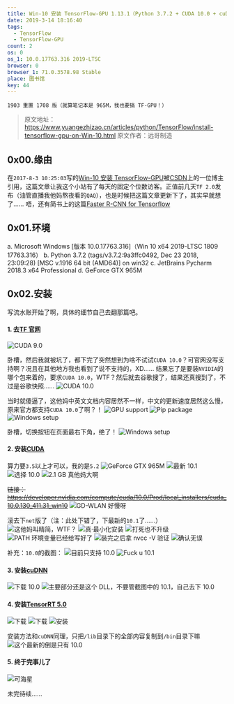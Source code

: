 ```yaml
---
title: Win-10 安装 TensorFlow-GPU 1.13.1（Python 3.7.2 + CUDA 10.0 + cuDNN 7.5.0 + TensorRT 5.0.4.3）
date: 2019-3-14 18:16:40
tags:
  - TensorFlow
  - TensorFlow-GPU
count: 2
os: 0
os_1: 10.0.17763.316 2019-LTSC
browser: 0
browser_1: 71.0.3578.98 Stable
place: 图书馆
key: 44
---
```

    1903 重置 1708 版（就算笔记本是 965M，我也要搞 TF-GPU！）
<!-- more -->
> 原文地址：https://www.yuangezhizao.cn/articles/python/TensorFlow/install-tensorflow-gpu-on-Win-10.html
  原文作者：远哥制造

## 0x00.缘由
在`2017-8-3 10:25:03`写的[Win-10 安装 TensorFlow-GPU](https://www.yuangezhizao.cn/articles/python/TensorFlow/install-tensorflow-gpu-on-Win-10.html)被[CSDN](https://blog.csdn.net/sinat_36458870/article/details/78783587)上的一位博主引用，这篇文章让我这个小站有了每天的固定个位数访客。正值前几天`TF 2.0`发布（油管直播我他妈熬夜看的`QAQ`），也是时候把这篇文章更新下了，其实早就想了……
唔，还有简书上的这篇[Faster R-CNN for Tensorflow](https://www.jianshu.com/p/08c1faa38358)

## 0x01.环境
a. Microsoft Windows [版本 10.0.17763.316]（Win 10 x64 2019-LTSC 1809 17763.316）
b. Python 3.7.2 (tags/v3.7.2:9a3ffc0492, Dec 23 2018, 23:09:28) [MSC v.1916 64 bit (AMD64)] on win32
c. JetBrains Pycharm 2018.3 x64 Professional
d. GeForce GTX 965M

## 0x02.安装
写流水账开始了啊，具体的细节自己去翻那篇吧。
#### 1. 去[TF 官网](https://www.tensorflow.org/install/gpu)
![CUDA 9.0](https://i1.yuangezhizao.cn/Win-10/20190314183605.jpg!webp)

卧槽，然后我就被坑了，都下完了突然想到为啥不试试`CUDA 10.0`？可官网没写支持啊？况且在其他地方我也看到了说不支持的，XD……
结果忘了是要装`NVIDIA`的哪个包来着的，要求`CUDA 10.0`，WTF？然后就去谷歌搜了，结果还真搜到了，不过是谷歌快照……
![CUDA 10.0](https://i1.yuangezhizao.cn/Win-10/20190314184040.jpg!webp)

当时就傻逼了，这他妈中英文文档内容居然不一样，中文的更新速度居然这么慢，原来官方都支持`CUDA 10.0`了啊？！
![GPU support](https://i1.yuangezhizao.cn/Win-10/20190314184305.jpg!webp)
![Pip package](https://i1.yuangezhizao.cn/Win-10/20190314184318.jpg!webp)
![Windows setup](https://i1.yuangezhizao.cn/Win-10/20190314184346.jpg!webp)

卧槽，切换按钮在页面最右下角，绝了！
![Windows setup](https://i1.yuangezhizao.cn/Win-10/20190314192253.jpg!webp)

#### 2. 安装[CUDA](https://developer.nvidia.com/cuda-downloads)
算力要`3.5`以上才可以，我的是`5.2`
![GeForce GTX 965M](https://i1.yuangezhizao.cn/Win-10/20190314192616.jpg!webp)
![最新 10.1](https://i1.yuangezhizao.cn/Win-10/20190314185122.jpg!webp)
![选择 10.0](https://i1.yuangezhizao.cn/Win-10/20190314185229.jpg!webp)
![2.1 GB 真他妈大啊](https://i1.yuangezhizao.cn/Win-10/20190314185318.jpg!webp)

~~链接：https://developer.nvidia.com/compute/cuda/10.0/Prod/local_installers/cuda_10.0.130_411.31_win10~~
![GD-WLAN 好慢呀](https://i1.yuangezhizao.cn/Win-10/20190314190055.jpg!webp)

滚去下`net`版了（注：此处下错了，下最新的`10.1`了……）
![这他妈叫精简，WTF？](https://i1.yuangezhizao.cn/Win-10/20190314193503.jpg!webp)
![真·最小化安装](https://i1.yuangezhizao.cn/Win-10/20190314193640.jpg!webp)
![打死也不升级](https://i1.yuangezhizao.cn/Win-10/20190314193705.jpg!webp)
![PATH 环境变量已经给写好了](https://i1.yuangezhizao.cn/Win-10/20190314204638.jpg!webp)
![装完之后拿 nvcc -V 验证](https://i1.yuangezhizao.cn/Win-10/20190314185821.jpg!webp)
![确认无误](https://i1.yuangezhizao.cn/Win-10/20190314231151.jpg!webp)

补充：`10.0`的截图：
![目前只支持 10.0](https://i1.yuangezhizao.cn/Win-10/20190314204432.jpg!webp)
![Fuck u 10.1](https://i1.yuangezhizao.cn/Win-10/20190314214628.jpg!webp)

#### 3. 安装[cuDNN](https://developer.nvidia.com/cudnn)
![下载 10.0](https://i1.yuangezhizao.cn/Win-10/20190314203508.jpg!webp)
![主要部分还是这个 DLL，不要管截图中的 10.1，自己去下 10.0](https://i1.yuangezhizao.cn/Win-10/20190314210804.jpg!webp)

#### 4. 安装[TensorRT 5.0](https://developer.nvidia.com/tensorrt)
![下载](https://i1.yuangezhizao.cn/Win-10/20190314211033.jpg!webp)
![下载](https://i1.yuangezhizao.cn/Win-10/20190314211717.jpg!webp)
![安装](https://i1.yuangezhizao.cn/Win-10/20190314211329.jpg!webp)

安装方法和`cuDNN`同理，只把`/lib`目录下的全部内容复制到`/bin`目录下嘛
![这个最新的倒是只有 10.0](https://i1.yuangezhizao.cn/Win-10/20190314211933.jpg!webp)

#### 5. 终于完事儿了
![可海星](https://i1.yuangezhizao.cn/Win-10/20190314225747.jpg!webp)

未完待续……
